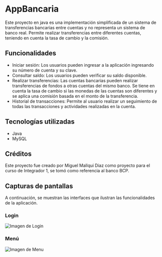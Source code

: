 # AppBancaria

Este proyecto en java es una implementación simplificada de un sistema de transferencias bancarias entre cuentas y no representa un sistema de banco real. Permite realizar transferencias entre diferentes cuentas, teniendo en cuenta la tasa de cambio y la comisión.

## Funcionalidades

- Iniciar sesión: Los usuarios pueden ingresar a la aplicación ingresando su número de cuenta y su clave.
- Consultar saldo: Los usuarios pueden verificar su saldo disponible.
- Realizar transferencias: Las cuentas bancarias pueden realizar transferencias de fondos a otras cuentas del mismo banco. Se tiene en cuenta la tasa de cambio si las monedas de las cuentas son diferentes y se aplica una comisión basada en el monto de la transferencia.
- Historial de transacciones: Permite al usuario realizar un seguimiento de todas las transacciones y actividades realizadas en la cuenta.

## Tecnologías utilizadas

- Java
- MySQL

## Créditos

Este proyecto fue creado por Miguel Mallqui Diaz como proyecto para el curso de Integrador 1, se tomó como referencia al banco BCP.

## Capturas de pantallas

A continuación, se muestran las interfaces que ilustran las funcionalidades de la aplicación.

### Login

![Imagen de Login](https://i.imgur.com/Z1WitHH.png)

### Menú

![Imagen de Menu](https://i.imgur.com/AKjnT6d.png)

